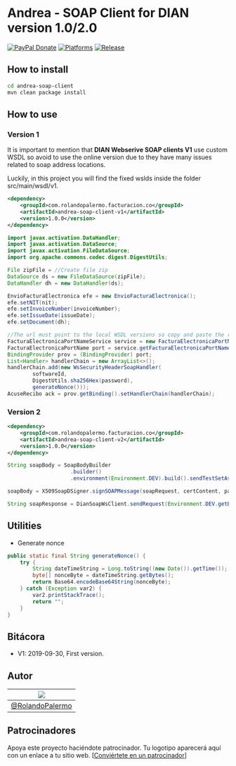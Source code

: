 # Andrea - SOAP Client for DIAN version 1.0/2.0
[![PayPal Donate](http://ionicabizau.github.io/badges/paypal.svg?style=plastic&colorB=68B7EB)]()
[![Platforms](https://img.shields.io/badge/plaform-windows%20%7C%20linux%20%7C%20macOS-blue.svg?style=plastic&colorB=68B7EB)]()
[![Release](https://img.shields.io/badge/version-1.0.0-green.svg?style=plastic&colorB=68B7EB)]()

## How to install
```bash
cd andrea-soap-client
mvn clean package install
```

## How to use

### Version 1
It is important to mention that **DIAN Webserive SOAP clients V1** use custom WSDL so avoid to use the online version due to they have many issues related to soap address locations.

Luckily, in this project you will find the fixed wslds inside the folder src/main/wsdl/v1.

```xml
<dependency>
    <groupId>com.rolandopalermo.facturacion.co</groupId>
    <artifactId>andrea-soap-client-v1</artifactId>
    <version>1.0.0</version>
</dependency>
```

```java
import javax.activation.DataHandler;
import javax.activation.DataSource;
import javax.activation.FileDataSource;
import org.apache.commons.codec.digest.DigestUtils;

File zipFile = //Create file zip
DataSource ds = new FileDataSource(zipFile);
DataHandler dh = new DataHandler(ds);

EnvioFacturaElectronica efe = new EnvioFacturaElectronica();
efe.setNIT(nit);
efe.setInvoiceNumber(invoiceNumber);
efe.setIssueDate(issueDate);
efe.setDocument(dh);

//The url must point to the local WSDL versions so copy and paste the resource in the folder src/main/wsdl/v1 to your own project
FacturaElectronicaPortNameService service = new FacturaElectronicaPortNameService(url);
FacturaElectronicaPortName port = service.getFacturaElectronicaPortNameSoap11();
BindingProvider prov = (BindingProvider) port;
List<Handler> handlerChain = new ArrayList<>();
handlerChain.add(new WsSecurityHeaderSoapHandler(
        softwareId,
        DigestUtils.sha256Hex(password),
        generateNonce()));
AcuseRecibo ack = prov.getBinding().setHandlerChain(handlerChain);
```

### Version 2
```xml
<dependency>
    <groupId>com.rolandopalermo.facturacion.co</groupId>
    <artifactId>andrea-soap-client-v2</artifactId>
    <version>1.0.0</version>
</dependency>
```
```java
String soapBody = SoapBodyBuilder
                    .builder()
                    .environment(Environment.DEV).build().sendTestSetAsync(zipFileName, base64Content, testSetId);

soapBody = X509SoapDSigner.signSOAPMessage(soapRequest, certContent, password);

String soapResponse = DianSoapWsClient.sendRequest(Environment.DEV.getBaseWsdl(), soapBody);
```

## Utilities

- Generate nonce
```java
public static final String generateNonce() {
    try {
        String dateTimeString = Long.toString((new Date()).getTime());
        byte[] nonceByte = dateTimeString.getBytes();
        return Base64.encodeBase64String(nonceByte);
    } catch (Exception var2) {
        var2.printStackTrace();
        return "";
    }
}
```

## Bitácora

- V1: 2019-09-30, First version.

## Autor
| [![](https://avatars1.githubusercontent.com/u/11875482?v=4&s=80)](https://github.com/rolandopalermo) |
|-|
| [@RolandoPalermo](https://github.com/rolandopalermo) |

## Patrocinadores
Apoya este proyecto haciéndote patrocinador. Tu logotipo aparecerá aquí con un enlace a tu sitio web. [[Conviértete en un patrocinador](mailto:rolando.roc@gmail.com)]